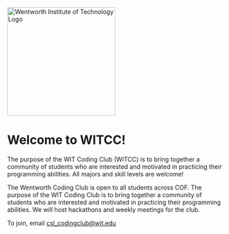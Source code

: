 <img width="250" height="250" alt="Wentworth Institute of Technology Logo" src="https://github.com/user-attachments/assets/d1855d94-0ae3-47bf-8a20-e0784beb6093" />

# Welcome to WITCC! 

The purpose of the WIT Coding Club (WITCC) is to bring together a community of students who are interested and motivated in practicing their programming abilities. All majors and skill levels are welcome!

The Wentworth Coding Club is open to all students across COF. The purpose of the WIT Coding Club is to bring together a community of students who are interested and motivated in practicing their programming abilities. We will host hackathons and weekly meetings for the club.

To join, email csl_codingclub@wit.edu

